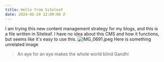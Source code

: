 ```yaml
---
title: Hello from Siteleaf
date: 2024-02-29 12:09:00 Z
---
```


I am trying this new content management strategy for my blogs, and this is a file written in Siteleaf. I have no idea about this CMS and how it functions, but seems like it's easy to use this.
![IMG_0691.jpeg](/uploads/IMG_0691.jpeg)
Here is something unrelated image

> An eye for an eye makes the whole world blind
Gandhi
